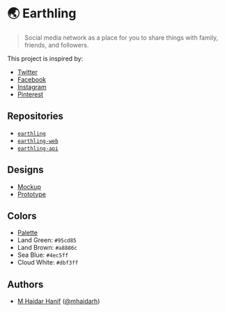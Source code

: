 # 🌏 Earthling

> Social media network as a place for you to share things with family, friends, and followers.

This project is inspired by:

- [Twitter](https://twitter.com)
- [Facebook](https://facebook.com)
- [Instagram](https://instagram.com)
- [Pinterest](https://pinterest.com)

## Repositories

- [`earthling`](https://github.com/azobu-projects/earthling)
- [`earthling-web`](https://github.com/azobu-projects/earthling-web)
- [`earthling-api`](https://github.com/azobu-projects/earthling-api)

## Designs

- [Mockup](https://figma.com)
- [Prototype](https://figma.com)

## Colors

- [Palette](https://color-hex.com/color-palette/90445)
- Land Green: `#95cd85`
- Land Brown: `#a8886c`
- Sea Blue: `#4ec5ff`
- Cloud White: `#dbf3ff`

## Authors

- [M Haidar Hanif](https://mhaidarhanif.com) ([@mhaidarh](https:/github.com/mhaidarh))
